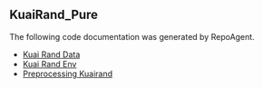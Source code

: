 ## KuaiRand_Pure

The following code documentation was generated by RepoAgent.

- [Kuai Rand Data](src/core/envs/KuaiRand_Pure/KuaiRandData.md)
- [Kuai Rand Env](src/core/envs/KuaiRand_Pure/KuaiRandEnv.md)
- [Preprocessing Kuairand](src/core/envs/KuaiRand_Pure/preprocessing_kuairand.md)
